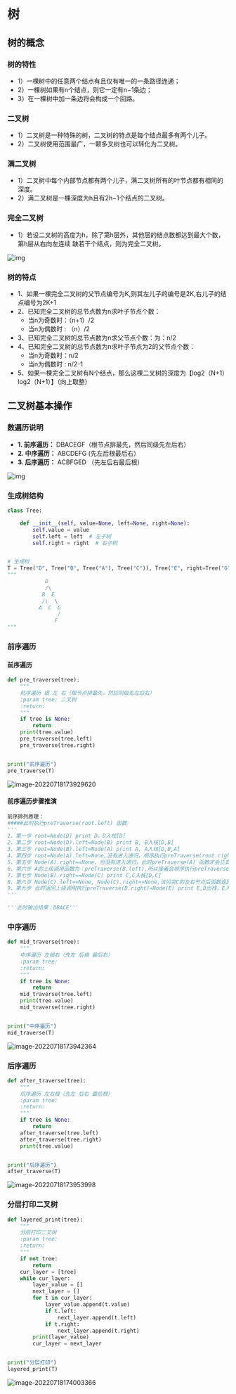 # 树

## 树的概念

### 树的特性

- 1）一棵树中的任意两个结点有且仅有唯一的一条路径连通；
- 2）一棵树如果有n个结点，则它一定有n−1条边；
- 3）在一棵树中加一条边将会构成一个回路。

### 二叉树

- 1）二叉树是一种特殊的树，二叉树的特点是每个结点最多有两个儿子。
- 2）二叉树使用范围最广，一颗多叉树也可以转化为二叉树。

### 满二叉树

- 1）二叉树中每个内部节点都有两个儿子，满二叉树所有的叶节点都有相同的深度。
- 2）满二叉树是一棵深度为h且有2h−1个结点的二叉树。

### 完全二叉树

- 1）若设二叉树的高度为h，除了第h层外，其他层的结点数都达到最大个数，第h层从右向左连续 缺若干个结点，则为完全二叉树。

![img](../images/%E6%A0%91.assets/image-20210304111157898.d8579c3a.png)

### 树的特点

- 1、如果一棵完全二叉树的父节点编号为K,则其左儿子的编号是2K,右儿子的结点编号为2K+1
- 2、已知完全二叉树的总节点数为n求叶子节点个数：
  - 当n为奇数时：（n+1）/2
  - 当n为偶数时 : （n）/2
- 3、已知完全二叉树的总节点数为n求父节点个数：为：n/2
- 4、已知完全二叉树的总节点数为n求叶子节点为2的父节点个数：
  - 当n为奇数时：n/2
  - 当n为偶数时 : n/2-1
- 5、如果一棵完全二叉树有N个结点，那么这棵二叉树的深度为【log2（N+1）log2（N+1）】（向上取整）

## 二叉树基本操作

### 数遍历说明

- **1. 前序遍历：** DBACEGF（根节点排最先，然后同级先左后右）
- **2. 中序遍历：** ABCDEFG (先左后根最后右）
- **3. 后序遍历：** ACBFGED （先左后右最后根）

![img](../images/%E6%A0%91.assets/image-20210304111624345.7c5f1acc.png)

### 生成树结构

```python
class Tree:

    def __init__(self, value=None, left=None, right=None):
        self.value = value
        self.left = left  # 左子树
        self.right = right  # 右子树


# 生成树
T = Tree("D", Tree("B", Tree("A"), Tree("C")), Tree("E", right=Tree("G", Tree("F"))))
"""
            D
            /\
           B  E
           /\  \
          A  C  G
                /
               F
"""
```

### 前序遍历

#### 前序遍历

```python
def pre_traverse(tree):
    """
    前序遍历 根 左 右（根节点排最先，然后同级先左后右）
    :param tree: 二叉树
    :return:
    """
    if tree is None:
        return
    print(tree.value)
    pre_traverse(tree.left)
    pre_traverse(tree.right)


print("前序遍历")
pre_traverse(T)
```

![image-20220718173929620](../images/%E6%A0%91.assets/image-20220718173929620.png)

#### 前序遍历步骤推演

```python
前序排列原理：
#####此时执行preTraverse(root.left) 函数
'''
1、第一步 root=Node(D) print D，D入栈[D]
2、第二步 root=Node(D).left=Node(B) print B, B入栈[D,B]
3、第三步 root=Node(B).left=Node(A) print A, A入栈[D,B,A]
4、第四步 root=Node(A).left=None,没有进入递归，顺序执行preTraverse(root.right)
5、第五步 Node(A).right==None，也没有进入递归，此时preTraverse(A) 函数才会正真返回，A出栈[D,B]
6、第六步 A的上级调用函数为：preTraverse(B.left),所以接着会顺序执行preTraverse(B.right),B的左右节点访问后B出栈[D]
7、第七步 Node(B).right==Node(C) print C,C入栈[D,C]
8、第八步 Node(C).left==None, Node(C).right==None,访问完C的左右节点后函数返回C出栈，返回上级调用[D]
9、第九步 此时返回上级调用执行preTraverse(D.right)=Node(E) print E,D出栈，E入栈[E] 
'''

'''此时输出结果：DBACE'''
```

### 中序遍历

```python
def mid_traverse(tree):
    """
    中序遍历 左根右（先左 后根 最后右）
    :param tree:
    :return:
    """
    if tree is None:
        return
    mid_traverse(tree.left)
    print(tree.value)
    mid_traverse(tree.right)


print("中序遍历")
mid_traverse(T)
```

![image-20220718173942364](../images/%E6%A0%91.assets/image-20220718173942364.png)

### 后序遍历

```python
def after_traverse(tree):
    """
    后序遍历 左右根（先左 后右 最后根）
    :param tree:
    :return:
    """
    if tree is None:
        return
    after_traverse(tree.left)
    after_traverse(tree.right)
    print(tree.value)


print("后序遍历")
after_traverse(T)
```

![image-20220718173953998](../images/%E6%A0%91.assets/image-20220718173953998.png)

### 分层打印二叉树

```python
def layered_print(tree):
    """
    分层打印二叉树
    :param tree:
    :return:
    """
    if not tree:
        return
    cur_layer = [tree]
    while cur_layer:
        layer_value = []
        next_layer = []
        for t in cur_layer:
            layer_value.append(t.value)
            if t.left:
                next_layer.append(t.left)
            if t.right:
                next_layer.append(t.right)
        print(layer_value)
        cur_layer = next_layer


print("分层打印")
layered_print(T)
```

![image-20220718174003366](../images/%E6%A0%91.assets/image-20220718174003366.png)
